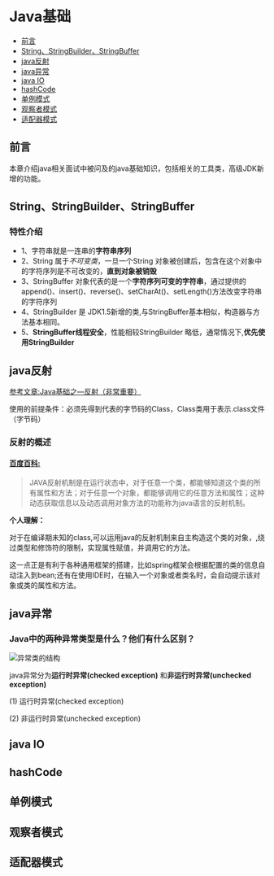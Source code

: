 # Java基础
  - [前言](#前言)
  - [String、StringBuilder、StringBuffer](#stringstringbuilderstringbuffer)
  - [java反射](#java反射)
  - [java异常](#java异常)
  - [java IO](#java-io)
  - [hashCode](#hashcode)
  - [单例模式](#单例模式)
  - [观察者模式](#观察者模式)
  - [适配器模式](#适配器模式)

## 前言
​     		本章介绍java相关面试中被问及的java基础知识，包括相关的工具类，高级JDK新增的功能。

## String、StringBuilder、StringBuffer

### 特性介绍 
- 1、字符串就是一连串的**字符串序列**
- 2、String 属于*不可变类*，一旦一个String 对象被创建后，包含在这个对象中的字符序列是不可改变的，**直到对象被销毁**
- 3、StringBuffer 对象代表的是一个**字符序列可变的字符串**，通过提供的append()、insert()、reverse()、setCharAt()、setLength()方法改变字符串的字符序列
- 4、StringBuilder 是 JDK1.5新增的类,与StringBuffer基本相似，构造器与方法基本相同。
- 5、**StringBuffer线程安全**，性能相较StringBuilder 略低，通常情况下,**优先使用StringBuilder**

##  java反射
[参考文章:Java基础之—反射（非常重要）](https://blog.csdn.net/sinat_38259539/article/details/71799078)

​	使用的前提条件：必须先得到代表的字节码的Class，Class类用于表示.class文件（字节码）

### 反射的概述
#### [百度百科:](https://baike.baidu.com/item/JAVA%E5%8F%8D%E5%B0%84%E6%9C%BA%E5%88%B6/6015990)
>JAVA反射机制是在运行状态中，对于任意一个类，都能够知道这个类的所有属性和方法；对于任意一个对象，都能够调用它的任意方法和属性；这种动态获取信息以及动态调用对象方法的功能称为java语言的反射机制。



**个人理解：**

​	对于在编译期未知的class,可以运用java的反射机制来自主构造这个类的对象，,绕过类型和修饰符的限制，实现属性赋值，并调用它的方法。

​	这一点正是有利于各种通用框架的搭建，比如spring框架会根据配置的类的信息自动注入到bean;还有在使用IDE时，在输入一个对象或者类名时，会自动提示该对象或类的属性和方法。

## java异常

### Java中的两种异常类型是什么？他们有什么区别？

![异常类的结构](https://coding.net/s/cf8bf2ff-96c3-498a-ae1e-70458f585cef) 

java异常分为**运行时异常(checked exception)** 和**非运行时异常(unchecked exception)** 

(1) 运行时异常(checked exception)



(2) 非运行时异常(unchecked exception) 


## java IO

## hashCode

## 单例模式

## 观察者模式

## 适配器模式